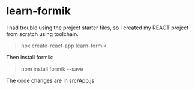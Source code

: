 # learn-formik

I had trouble using the project starter files, so I created my REACT project from scratch using toolchain.

> npx create-react-app learn-formik

Then install formik:

> npm install formik --save

The code changes are in src/App.js
